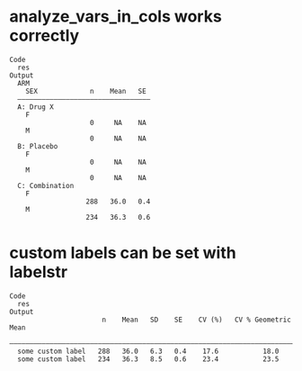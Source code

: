 # analyze_vars_in_cols works correctly

    Code
      res
    Output
      ARM                              
        SEX             n    Mean   SE 
      —————————————————————————————————
      A: Drug X                        
        F                              
                        0     NA    NA 
        M                              
                        0     NA    NA 
      B: Placebo                       
        F                              
                        0     NA    NA 
        M                              
                        0     NA    NA 
      C: Combination                   
        F                              
                       288   36.0   0.4
        M                              
                       234   36.3   0.6

# custom labels can be set with labelstr

    Code
      res
    Output
                           n    Mean   SD    SE    CV (%)   CV % Geometric Mean
      —————————————————————————————————————————————————————————————————————————
      some custom label   288   36.0   6.3   0.4    17.6           18.0        
      some custom label   234   36.3   8.5   0.6    23.4           23.5        

